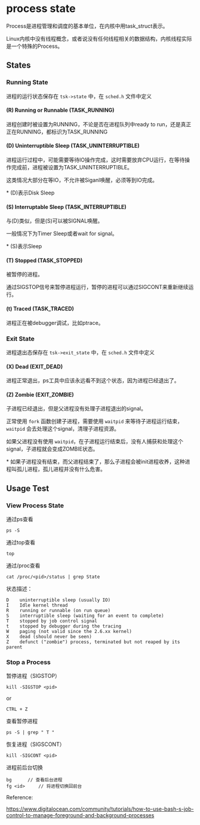 # process state

Process是进程管理和调度的基本单位，在内核中用task_struct表示。

Linux内核中没有线程概念，或者说没有任何线程相关的数据结构，内核线程实际是一个特殊的Process。

## States

### Running State

进程的运行状态保存在 `tsk->state` 中，在 `sched.h` 文件中定义

#### (R) Running or Runnable (TASK_RUNNING)

进程创建时被设置为RUNNING，不论是否在进程队列中ready to run，还是真正正在RUNNING，都标识为TASK_RUNNING

#### (D) Uninterruptible Sleep (TASK_UNINTERRUPTIBLE)

进程运行过程中，可能需要等待IO操作完成，这时需要放弃CPU运行，在等待操作完成前，进程被设置为TASK_UNINTERRUPTIBLE。

这类情况大部分在等IO，不允许被Siganl唤醒，必须等到IO完成。

\* (D)表示Disk Sleep

#### (S) Interruptable Sleep (TASK_INTERRUPTIBLE)

与(D)类似，但是(S)可以被SIGNAL唤醒。

一般情况下为Timer Sleep或者wait for signal。

\* (S)表示Sleep

#### (T) Stopped (TASK_STOPPED)

被暂停的进程。

通过SIGSTOP信号来暂停进程运行，暂停的进程可以通过SIGCONT来重新继续运行。

#### (t) Traced (TASK_TRACED)

进程正在被debugger调试，比如ptrace。

### Exit State

进程退出态保存在 `tsk->exit_state` 中，在 `sched.h` 文件中定义

#### (X) Dead (EXIT_DEAD)

进程正常退出，ps工具中应该永远看不到这个状态，因为进程已经退出了。

#### (Z) Zombie (EXIT_ZOMBIE)

子进程已经退出，但是父进程没有处理子进程退出的signal。

正常使用 `fork` 函数创建子进程，需要使用 `waitpid` 来等待子进程运行结束， `waitpid` 会去处理这个signal，清理子进程资源。

如果父进程没有使用 `waitpid`，在子进程运行结束后，没有人捕获和处理这个signal，子进程就会变成ZOMBIE状态。

\* 如果子进程没有结束，而父进程结束了，那么子进程会被init进程收养，这种进程叫孤儿进程，孤儿进程并没有什么危害。

## Usage Test

### View Process State

通过ps查看

```
ps -S
```

通过top查看

```
top
```

通过/proc查看

```
cat /proc/<pid>/status | grep State
```

状态描述：

```
D    uninterruptible sleep (usually IO)
I    Idle kernel thread
R    running or runnable (on run queue)
S    interruptible sleep (waiting for an event to complete)
T    stopped by job control signal
t    stopped by debugger during the tracing
W    paging (not valid since the 2.6.xx kernel)
X    dead (should never be seen)
Z    defunct ("zombie") process, terminated but not reaped by its parent
```

### Stop a Process

暂停进程（SIGSTOP）

```
kill -SIGSTOP <pid>
```
or
```
CTRL + Z
```

查看暂停进程

```
ps -S | grep " T "
```

恢复进程（SIGSCONT）

```
kill -SIGCONT <pid>
```

进程前后台切换

```
bg		// 查看后台进程
fg <id>		// 将进程切换回前台
```

Reference:

<https://www.digitalocean.com/community/tutorials/how-to-use-bash-s-job-control-to-manage-foreground-and-background-processes>
